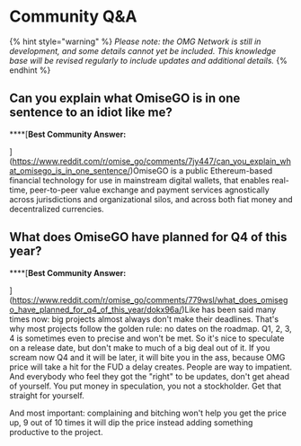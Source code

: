 # Community Q&A

{% hint style="warning" %}
_Please note: the OMG Network is still in development, and some details cannot yet be included. This knowledge base will be revised regularly to include updates and additional details._
{% endhint %}

## Can you explain what OmiseGO is in one sentence to an idiot like me?

\*\*\*\*[**Best Community Answer:**  
  
](https://www.reddit.com/r/omise_go/comments/7jy447/can_you_explain_what_omisego_is_in_one_sentence/)OmiseGO is a public Ethereum-based financial technology for use in mainstream digital wallets, that enables real-time, peer-to-peer value exchange and payment services agnostically across jurisdictions and organizational silos, and across both fiat money and decentralized currencies.



## What does OmiseGO have planned for Q4 of this year?

\*\*\*\*[**Best Community Answer:**  
  
](https://www.reddit.com/r/omise_go/comments/779wsl/what_does_omisego_have_planned_for_q4_of_this_year/dokx96a/​)Like has been said many times now: big projects almost always don't make their deadlines. That's why most projects follow the golden rule: no dates on the roadmap. Q1, 2, 3, 4 is sometimes even to precise and won't be met. So it's nice to speculate on a release date, but don't make to much of a big deal out of it. If you scream now Q4 and it will be later, it will bite you in the ass, because OMG price will take a hit for the FUD a delay creates. People are way to impatient. And everybody who feel they got the "right" to be updates, don't get ahead of yourself. You put money in speculation, you not a stockholder. Get that straight for yourself.

And most important: complaining and bitching won't help you get the price up, 9 out of 10 times it will dip the price instead adding something productive to the project.

